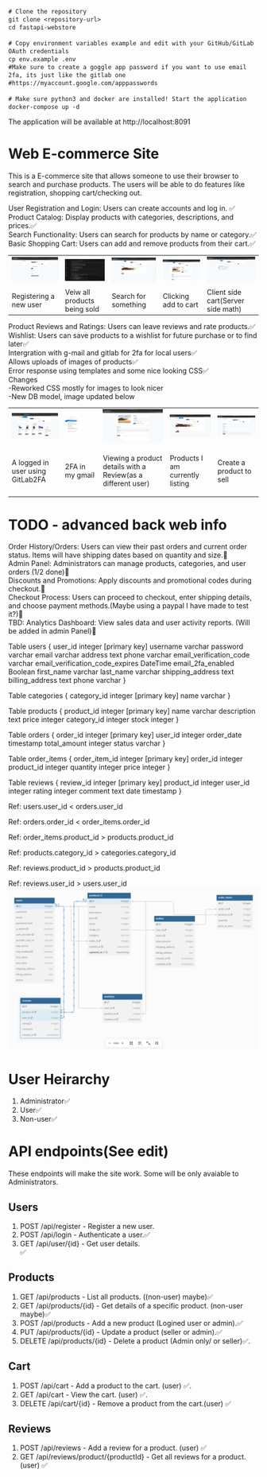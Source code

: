 ```
# Clone the repository
git clone <repository-url>
cd fastapi-webstore

# Copy environment variables example and edit with your GitHub/GitLab OAuth credentials
cp env.example .env
#Make sure to create a goggle app password if you want to use email 2fa, its just like the gitlab one
#https://myaccount.google.com/apppasswords

# Make sure python3 and docker are installed! Start the application
docker-compose up -d
```
The application will be available at http://localhost:8091


# Web E-commerce Site
This is a E-commerce site that allows someone to use their browser to search and purchase products. The users will be able to do features like registration, shopping cart/checking out.  

User Registration and Login: Users can create accounts and log in. ✅<br>
Product Catalog: Display products with categories, descriptions, and prices.✅<br>
Search Functionality: Users can search for products by name or category.✅<br>
Basic Shopping Cart: Users can add and remove products from their cart.✅<br>
<table>
  <tr>
    <td><img src="/static/images/register.png" width="200"></td>
    <td><img src="/static/images/catalog.png" width="200"></td>
    <td><img src="/static/images/Search.png" width="200"></td>
    <td><img src="/static/images/clickaddtocart.png" width="200"></td>
    <td><img src="/static/images/cart.png" width="200"></td>
  </tr>
  <tr>
    <td>Registering a new user</td>
    <td>Veiw all products being sold</td>
    <td>Search for something</td>
    <td>Clicking add to cart</td>
    <td>Client side cart(Server side math)</td>
  </tr>
</table


Product Reviews and Ratings: Users can leave reviews and rate products.✅<br>
Wishlist: Users can save products to a wishlist for future purchase or to find later✅<br>
Intergration with g-mail and gitlab for 2fa for local users✅<br>
Allows uploads of images of products✅<br>
Error response using templates and some nice looking CSS✅<br>
Changes<br>
-Reworked CSS mostly for images to look nicer<br>
-New DB model, image updated below<br>
<table>
  <tr>
    <td><img src="/static/images/loggedin.png" width="200"></td>
    <td><img src="/static/images/2fa.png" width="200"></td>
    <td><img src="/static/images/productdetails.png" width="200"></td>
    <td><img src="/static/images/myproducts.png" width="200"></td>
    <td><img src="/static/images/addproduct.png" width="200"></td>
  </tr>
  <tr>
    <td>A logged in user using GitLab2FA</td>
    <td>2FA in my gmail</td>
    <td><p>Viewing a product details with a Review(as a different user)</p></td>
    <td>Products I am currently listing</td>
    <td>Create a product to sell</td>
  </tr>
</table>


# TODO - advanced back web info
Order History/Orders: Users can view their past orders and current order status. Items will have shipping dates based on quantity and size.📌<br>
Admin Panel: Administrators can manage products, categories, and user orders (1/2 done)📌<br>
Discounts and Promotions: Apply discounts and promotional codes during checkout.📌<br>
Checkout Process: Users can proceed to checkout, enter shipping details, and choose payment methods.(Maybe using a paypal I have made to test it?)📌<br>
TBD: Analytics Dashboard: View sales data and user activity reports. (Will be added in admin Panel)📌<br>


Table users {
  user_id integer [primary key]
  username varchar
  password varchar
  email varchar
  address text
  phone varchar
  email_verification_code varchar
  email_verification_code_expires DateTime
  email_2fa_enabled Boolean
  first_name varchar
  last_name varchar
  shipping_address text
  billing_address text
  phone varchar
}

Table categories {
  category_id integer [primary key]
  name varchar
}

Table products {
  product_id integer [primary key]
  name varchar
  description text
  price integer
  category_id integer
  stock integer
}

Table orders {
  order_id integer [primary key]
  user_id integer
  order_date timestamp
  total_amount integer
  status varchar
}

Table order_items {
  order_item_id integer [primary key]
  order_id integer
  product_id integer
  quantity integer
  price integer
}

Table reviews {
  review_id integer [primary key]
  product_id integer
  user_id integer
  rating integer
  comment text
  date timestamp
}

Ref: users.user_id < orders.user_id

Ref: orders.order_id < order_items.order_id

Ref: order_items.product_id > products.product_id

Ref: products.category_id > categories.category_id

Ref: reviews.product_id > products.product_id

Ref: reviews.user_id > users.user_id
![image of schema](/static/images/schema.png)


# User Heirarchy
1. Administrator✅
2. User✅
3. Non-user✅

# API endpoints(See edit)
These endpoints will make the site work. Some will be only avaiable to Administrators.
## Users
1. POST /api/register - Register a new user.
2. POST /api/login - Authenticate a user.✅
3. GET /api/user/{id} - Get user details.<br>✅

## Products
1. GET /api/products - List all products. ((non-user) maybe)✅
2. GET /api/products/{id} - Get details of a specific product. (non-user maybe)✅
3. POST /api/products - Add a new product (Logined user or admin).✅
4. PUT /api/products/{id} - Update a product (seller or admin).✅
5. DELETE /api/products/{id} - Delete a product (Admin only/ or seller)✅.<br>

## Cart
1. POST /api/cart - Add a product to the cart. (user) ✅.
2. GET /api/cart - View the cart. (user) ✅.
3. DELETE /api/cart/{id} - Remove a product from the cart.(user) ✅

## Reviews
1. POST /api/reviews - Add a review for a product. (user) ✅
2. GET /api/reviews/product/{productId} - Get all reviews for a product. (user) ✅
